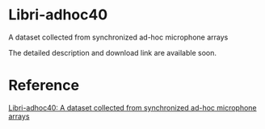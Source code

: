 # Libri-adhoc40
A dataset collected from synchronized ad-hoc microphone arrays

The detailed description and download link are available soon. 

# Reference
[Libri-adhoc40: A dataset collected from synchronized ad-hoc microphone arrays](https://arxiv.org/abs/2103.15118)
